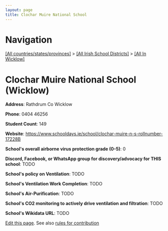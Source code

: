```yaml
---
layout: page
title: Clochar Muire National School
---
```

# Navigation

[[All countries/states/provinces]](../../..) > [[All Irish School Districts]](../..) > [[All In Wicklow]](..)

# Clochar Muire National School (Wicklow)

**Address**: Rathdrum Co Wicklow

**Phone**: 0404 46256

**Student Count**: 149

**Website**: <https://www.schooldays.ie/school/clochar-muire-n-s-rollnumber-17228B>

**School's overall airborne virus protection grade (0-5)**: 0

**Discord, Facebook, or WhatsApp group for discovery/advocacy for THIS school**: TODO

**School's policy on Ventilation**: TODO

**School's Ventilation Work Completion**: TODO

**School's Air-Purification**: TODO

**School's CO2 monitoring to actively drive ventilation and filtration**: TODO

**School's Wikidata URL**: TODO


[Edit this page](https://github.com/ventilate-schools/Ireland/edit/main/./Wicklow/Clochar_Muire_National_School.md). See also [rules for contribution](../../../contribution-rules/)
